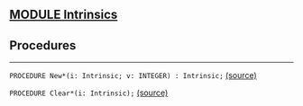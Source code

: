 
## [MODULE Intrinsics](https://github.com/io-core/Script/blob/main/Intrinsics.Mod)

## Procedures
---

`PROCEDURE New*(i: Intrinsic; v: INTEGER) : Intrinsic;` [(source)](https://github.com/io-core/Script/blob/main/Intrinsics.Mod#L15)


`PROCEDURE Clear*(i: Intrinsic);` [(source)](https://github.com/io-core/Script/blob/main/Intrinsics.Mod#L26)

